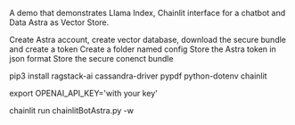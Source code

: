 A demo that demonstrates Llama Index, Chainlit interface for a chatbot and Data Astra as Vector Store.

Create Astra account, create vector database, download the secure bundle and create a token
Create a folder named config
Store the Astra token in json format
Store the secure conenct bundle


pip3 install ragstack-ai cassandra-driver pypdf python-dotenv chainlit

export OPENAI_API_KEY='with your key'

chainlit run chainlitBotAstra.py -w
